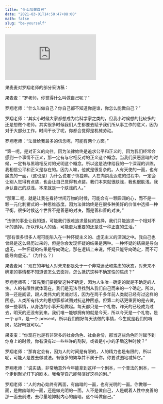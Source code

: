 ```yaml
---
title: "什么叫做自己"
date: "2021-03-01T14:50:47+08:00"
math: false
slug: "be-yourself"
---
```


<iframe src="https://player.bilibili.com/player.html?aid=841986547&bvid=BV1t54y1v7hF&cid=228706548&page=1&as_wide=0&as_wide=1&high_quality=1&danmaku=0" scrolling="no" frameborder="no" framespacing="0" allowfullscreen="true"></iframe>

果麦麦对罗翔老师的部分采访稿：

果麦麦：“罗老师，你觉得什么叫做自己呢？”

罗翔老师：“什么叫做自己？你自己都不知道你是谁，你怎么能做自己？”

罗翔老师：“其实小时候大家都想成为给科学家之类的，但我小时候想的比较多的还是想做个老师。其实很多时候我们人生都要去赋予我们所从事工作的意义，因为对于大部分工作，时间干长了呢，你都会觉得是机械劳动。

罗翔老师：“法律给我最多的信念呢，可能有两个方面。”

“第一呢，是对正义的向往。因为法律始终是追求公平和正义的。因为我们经常会感到一个事情不正义，那一定有与它相反对的正义这个概念。当我们厌恶黑暗的时候，一定有与黑暗相反对的光明这个概念。所以这是法律给我的一个深深的训练，我相信公平和正义是存在的。因为人嘛，他就是很复杂的。人有天使的一面，也有魔鬼的一面，（这也是）为什么说君子慎独嘛。人在向崇高迈进的过程中，一定会让别人觉得有点装，也会让自己觉得有点装。我们本来就很肤浅，我也很肤浅。我承认自己的肤浅，本来就是一个肤浅的人。”

“那第二呢，就是让我在看待世间万物的时候，可能会有一颗圆润的心，而不是一颗一元化刺猬式的一种思维态度。因为法律始终是在很多种美好的价值中选择一种平衡。很多时候这个世界不是善恶的对决，而是善和善的对决。”

“法律的事业让我知道，可能我们很难追求最优的选择，我们只能追求一个相对不坏的选择。所以作为人的话，可能更为重要的还是过一种正直的生活。”

“那有很多很多人呢可能陷入在一种怀疑主义的、虚无主义的深渊之中。我自己也曾经是这么经历过来的，但是你会发现怀疑的结果是两种。一种怀疑的结果是导向虚无，一种怀疑的结果是导向确定。那在逻辑上来说，怀疑只能导向确定，而不可能导向虚无。”（为什么？）

果麦麦问：“现在的年轻人对未来都是处于一个非常迷茫和焦虑的状态，对未来不确定的事情都不知道该怎么去面对，怎么抵抗这种不确定性的焦虑？”

罗翔老师答：“首先我们要接受这种不确定，因为人生唯一确定的就是不确定的人生。人的有限性就体现在，我们是无法寻找到从我们自己而来的一个确定。所以，第一还是阅读，跟人类伟大的灵魂对话，因为在两千多年前人类就已经有过这样的困惑。人类所有伟大的思想家都试图对抗这种困惑。但第二的话更重要的是去做，做一些事情，从身边的小事开始做起。每天都只是一个礼物，昨天的已经成为过去，明天的还没有到来。我们唯一能够拥有的就是今天，所以今天是一个礼物，是一个 gift，是一个 present。所以我们做好每天该做的事情，今生就是我们的哨岗，站好哨就可以。”

果麦麦：“你现在也是有非常多的社会角色、社会身份，那当这些角色同时赋予到你身上的时候，你有没有过一些些许的割裂，或者是小小的矛盾这种时候？”

罗翔老师：“那肯定会有，因为人的时间是有限的，人的精力也是有限的。所以呢，可能人是要去做减法。有很多的繁华并不属于你，你要试图地减掉它。”

罗翔老师：“说实话，非常地意外今年能拿到这样一个剧本，一个普法的剧本，一个走到聚光灯下的剧本。我希望自己能够演好这样的剧。”

罗翔老师：“人的内心始终有两面，有幽暗的一面，也有光明的一面。你做哪一面，是做幽暗的一面，还是做光明的一面。人不是做自己，人是朝着人性中良善的那一面去前进，去尽量地抑制内心的幽暗。这个叫做自己。”